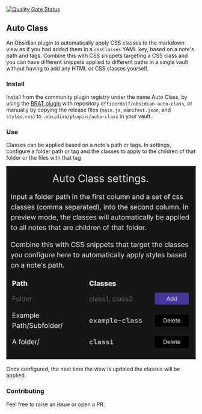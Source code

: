 [![Quality Gate Status](https://sonarcloud.io/api/project_badges/measure?project=OfficerHalf_obsidian-auto-class&metric=alert_status)](https://sonarcloud.io/summary/new_code?id=OfficerHalf_obsidian-auto-class)

## Auto Class

An Obsidian plugin to automatically apply CSS classes to the markdown view as if you had added them in a `cssClasses` YAML key, based on a note's path and tags. Combine this with CSS snippets targeting a CSS class and you can have different snippets applied to different paths in a single vault without having to add any HTML or CSS classes yourself.

### Install

Install from the community plugin registry under the name Auto Class, by using the [BRAT plugin](https://github.com/TfTHacker/obsidian42-brat) with repository `OfficerHalf/obsidian-auto-class`, or manually by copying the release files (`main.js`, `manifest.json`, and `styles.css`) to `.obsidian/plugins/auto-class` in your vault.

### Use

Classes can be applied based on a note's path or tags. In settings, configure a folder path or tag and the classes to apply to the children of that folder or the files with that tag

![AutoClass](doc/screenshot.png)

Once configured, the next time the view is updated the classes will be applied.

### Contributing

Feel free to raise an issue or open a PR.
